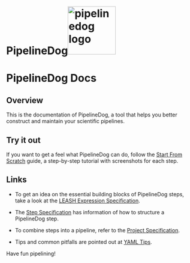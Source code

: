 # PipelineDog<img src="http://pipeline.dog/icon.png" alt="pipelinedog logo" height="128" >

# PipelineDog Docs

## Overview

This is the documentation of PipelineDog, a tool that helps you better construct and maintain your scientific pipelines.

## Try it out
If you want to get a feel what PipelineDog can do, follow the [Start From Scratch](https://github.com/ysunlab/PipelineDog/blob/master/startFromScratch.md) guide, a step-by-step tutorial with screenshots for each step.

## Links

- To get an idea on the essential building blocks of PipelineDog steps, take a look at the [LEASH Expression Specification](https://github.com/ysunlab/PipelineDog/blob/master/pipelineDog.LEASHexpression.md).

- The [Step Specification](https://github.com/ysunlab/PipelineDog/blob/master/web.pipelineDog.StepFormatDefinition.md) has information of how to structure a PipelineDog step.

- To combine steps into a pipeline, refer to the [Project Specification](https://github.com/ysunlab/PipelineDog/blob/master/web.pipelineDog.ProjectFormatDefinition.md).

- Tips and common pitfalls are pointed out at [YAML Tips](https://github.com/ysunlab/PipelineDog/blob/master/pipelineDog.YAMLtips.md).

Have fun pipelining!
